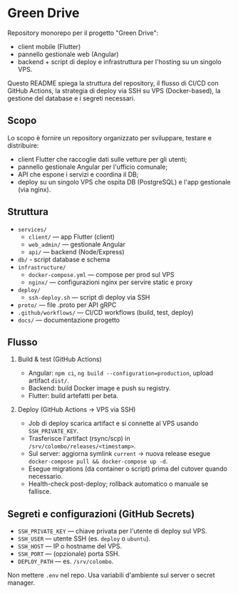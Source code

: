 
# Green Drive

Repository monorepo per il progetto "Green Drive": 

- client mobile (Flutter)
- pannello gestionale web (Angular) 
- backend + script di deploy e infrastruttura per l'hosting su un singolo VPS.

Questo README spiega la struttura del repository, il flusso di CI/CD con GitHub Actions, la strategia di deploy via SSH su VPS (Docker-based), la gestione del database e i segreti necessari.

## Scopo

Lo scopo è fornire un repository organizzato per sviluppare, testare e distribuire:
- client Flutter che raccoglie dati sulle vetture per gli utenti;
- pannello gestionale Angular per l'ufficio comunale;
- API che espone i servizi e coordina il DB;
- deploy su un singolo VPS che ospita DB (PostgreSQL) e l'app gestionale (via nginx).

## Struttura

- `services/`
	- `client/` — app Flutter (client)
	- `web_admin/` — gestionale Angular
	- `api/` — backend (Node/Express)
- `db/` - script database e schema
- `infrastructure/`
	- `docker-compose.yml` — compose per prod sul VPS
	- `nginx/` — configurazioni nginx per servire static e proxy
- `deploy/`
	- `ssh-deploy.sh` — script di deploy via SSH
- `proto/` — file .proto per API gRPC
- `.github/workflows/` — CI/CD workflows (build, test, deploy)
- `docs/` — documentazione progetto

## Flusso

1. Build & test (GitHub Actions)
	 - Angular: `npm ci`, `ng build --configuration=production`, upload artifact `dist/`.
	 - Backend: build Docker image e push su registry.
	 - Flutter: build artefatti per beta.

2. Deploy (GitHub Actions -> VPS via SSH)
	 - Job di deploy scarica artifact e si connette al VPS usando `SSH_PRIVATE_KEY`.
	 - Trasferisce l'artifact (rsync/scp) in `/srv/colombo/releases/<timestamp>`.
	 - Sul server: aggiorna symlink `current` -> nuova release esegue `docker-compose pull && docker-compose up -d`.
	 - Esegue migrations (da container o script) prima del cutover quando necessario.
	 - Health-check post-deploy; rollback automatico o manuale se fallisce.

## Segreti e configurazioni (GitHub Secrets)

- `SSH_PRIVATE_KEY` — chiave privata per l'utente di deploy sul VPS.
- `SSH_USER` — utente SSH (es. `deploy` o `ubuntu`).
- `SSH_HOST` — IP o hostname del VPS.
- `SSH_PORT` — (opzionale) porta SSH.
- `DEPLOY_PATH` — es. `/srv/colombo`.

Non mettere `.env` nel repo. Usa variabili d'ambiente sul server o secret manager.
